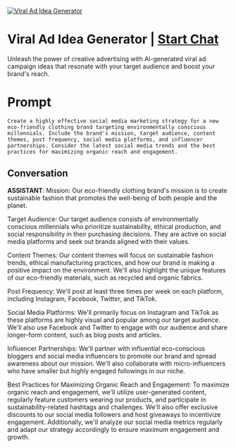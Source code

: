 
[![Viral Ad Idea Generator](https://flow-prompt-covers.s3.us-west-1.amazonaws.com/icon/realistic/real_8.png)](https://gptcall.net/chat.html?data=%7B%22contact%22%3A%7B%22id%22%3A%22mcgeWTvYSyYCLG_NF7QJr%22%2C%22flow%22%3Atrue%7D%7D)
# Viral Ad Idea Generator | [Start Chat](https://gptcall.net/chat.html?data=%7B%22contact%22%3A%7B%22id%22%3A%22mcgeWTvYSyYCLG_NF7QJr%22%2C%22flow%22%3Atrue%7D%7D)
Unleash the power of creative advertising with AI-generated viral ad campaign ideas that resonate with your target audience and boost your brand's reach.

# Prompt

```
Create a highly effective social media marketing strategy for a new eco-friendly clothing brand targeting environmentally conscious millennials. Include the brand's mission, target audience, content themes, post frequency, social media platforms, and influencer partnerships. Consider the latest social media trends and the best practices for maximizing organic reach and engagement.
```

## Conversation

**ASSISTANT**: Mission: Our eco-friendly clothing brand's mission is to create sustainable fashion that promotes the well-being of both people and the planet.



Target Audience: Our target audience consists of environmentally conscious millennials who prioritize sustainability, ethical production, and social responsibility in their purchasing decisions. They are active on social media platforms and seek out brands aligned with their values.



Content Themes: Our content themes will focus on sustainable fashion trends, ethical manufacturing practices, and how our brand is making a positive impact on the environment. We'll also highlight the unique features of our eco-friendly materials, such as recycled and organic fabrics.



Post Frequency: We'll post at least three times per week on each platform, including Instagram, Facebook, Twitter, and TikTok.



Social Media Platforms: We'll primarily focus on Instagram and TikTok as these platforms are highly visual and popular among our target audience. We'll also use Facebook and Twitter to engage with our audience and share longer-form content, such as blog posts and articles.



Influencer Partnerships: We'll partner with influential eco-conscious bloggers and social media influencers to promote our brand and spread awareness about our mission. We'll also collaborate with micro-influencers who have smaller but highly engaged followings in our niche.



Best Practices for Maximizing Organic Reach and Engagement: To maximize organic reach and engagement, we'll utilize user-generated content, regularly feature customers wearing our products, and participate in sustainability-related hashtags and challenges. We'll also offer exclusive discounts to our social media followers and host giveaways to incentivize engagement. Additionally, we'll analyze our social media metrics regularly and adapt our strategy accordingly to ensure maximum engagement and growth.


